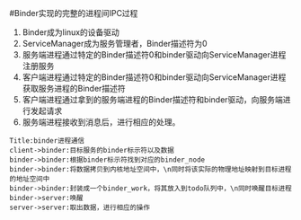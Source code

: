 #Binder实现的完整的进程间IPC过程
1. Binder成为linux的设备驱动
2. ServiceManager成为服务管理者，Binder描述符为0
3. 服务端进程通过特定的Binder描述符0和binder驱动向ServiceManager进程注册服务
4. 客户端进程通过特定的Binder描述符0和binder驱动向ServiceManager进程获取服务进程的Binder描述符
5. 客户端进程通过拿到的服务端进程的Binder描述符和binder驱动，向服务端进行发起请求
6. 服务端进程接收到消息后，进行相应的处理。



```sequence
Title:binder进程通信
client->binder:目标服务的binder标示符以及数据
binder->binder:根据binder标示符找到对应的binder_node
binder->binder:将数据拷贝到内核地址空间中，\n同时将该实际的物理地址映射到目标进程的地址空间中
binder->binder:封装成一个binder_work，将其放入到todo队列中，\n同时唤醒目标进程
binder->server:唤醒
server->server:取出数据，进行相应的操作
```
